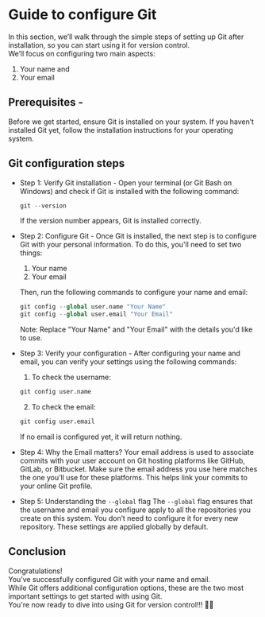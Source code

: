 # Guide to configure Git
In this section, we’ll walk through the simple steps of setting up Git after installation, so you can start using it for version control.  
We’ll focus on configuring two main aspects:
1. Your name and
2. Your email

## Prerequisites - 
Before we get started, ensure Git is installed on your system. If you haven’t installed Git yet, follow the installation instructions for your operating system.

## Git configuration steps 
* Step 1: Verify Git installation -
  Open your terminal (or Git Bash on Windows) and check if Git is installed with the following command:
  ```python
  git --version
  ```
  If the version number appears, Git is installed correctly.

* Step 2: Configure Git -
  Once Git is installed, the next step is to configure Git with your personal information. To do this, you'll need to set two things:
  1. Your name
  2. Your email
  
  Then, run the following commands to configure your name and email:
  ```python
  git config --global user.name "Your Name"
  git config --global user.email "Your Email"
  ```
  Note: Replace "Your Name" and "Your Email" with the details you'd like to use.

* Step 3: Verify your configuration -
  After configuring your name and email, you can verify your settings using the following commands:
  1. To check the username:
  ```python
  git config user.name
  ```
  2. To check the email:
  ```python
  git config user.email
  ```

  If no email is configured yet, it will return nothing.

* Step 4: Why the Email matters?
  Your email address is used to associate commits with your user account on Git hosting platforms like GitHub, GitLab, or Bitbucket. Make sure the email address you use here matches the one you’ll use for these platforms. This helps link your commits to your online Git profile.

* Step 5: Understanding the ```--global``` flag
  The ```--global``` flag ensures that the username and email you configure apply to all the repositories you create on this system. You don’t need to configure it for every new repository. These settings are applied globally by default.

## Conclusion
Congratulations!  
You’ve successfully configured Git with your name and email.  
While Git offers additional configuration options, these are the two most important settings to get started with using Git.  
You're now ready to dive into using Git for version control!!! 🥳💪
